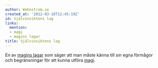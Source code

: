 ```yaml
---
author: Wahnstrom.se
created_at: '2012-03-18T12:45:19Z'
id: Självinsiktens lag
links:
  mention:
  - magi
  - magins lagar
title: Självinsiktens lag
---
```


En av [magins lagar] som säger att man måste känna till sin egna förmågor och begränsningar för att
kunna utföra [magi].

  [magins lagar]: magins_lagar
  [magi]: magi